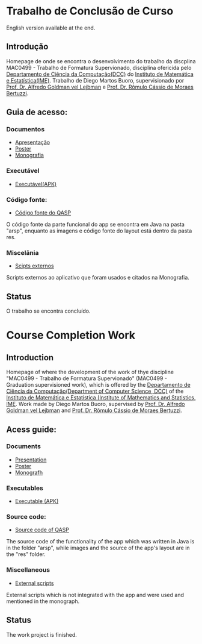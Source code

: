# Trabalho de Conclusão de Curso

English version available at the end.

## Introdução
Homepage de onde se encontra o desenvolvimento do trabalho da discplina MAC0499 - Trabalho de Formatura Supervionado, disciplina ofericida pelo [Departamento de Ciência da Computação(DCC)](https://www.ime.usp.br/dcc) do [Instituto de Matemática e Estatística(IME)](https://www.ime.usp.br/). Trabalho de Diego Martos Buoro, supervisionado por [Prof. Dr. Alfredo Goldman vel Lejbman](https://www.ime.usp.br/~gold/new/) e [Prof. Dr. Rômulo Cássio de Moraes Bertuzzi](http://www.eefe.usp.br/?membro/mostrar/id/149/tpc/20). 

## Guia de acesso:

### Documentos

* [Apresentação](https://github.com/dmb42odyssey/TCC2016/blob/master/TCCapresentacao/slides1.pdf)
* [Poster](https://github.com/dmb42odyssey/TCC2016/blob/master/TCCposter/poster.pdf)
* [Monografia](https://github.com/dmb42odyssey/TCC2016/blob/master/mono/monografia.pdf)

### Executável

* [Executável(APK)](https://github.com/dmb42odyssey/TCC2016/blob/master/QASP.apk)

### Código fonte:

* [Código fonte do QASP](https://github.com/dmb42odyssey/TCC2016/tree/master/backup/ArSP/app/src/main)

O código fonte da parte funcional do app se encontra em Java na pasta "arsp", enquanto as imagens e código fonte do layout está dentro da pasta res.

### Miscelânia

* [Scipts externos](https://github.com/dmb42odyssey/TCC2016/tree/master/TCCpython)

Scripts externos ao aplicativo que foram usados e citados na Monografia.

## Status

O trabalho se encontra concluído.

# Course Completion Work

## Introduction
Homepage of where the development of the work of thye discipline "MAC0499 - Trabalho de Formatura Supervionado" (MAC0499 - Graduation supervisioned work), which is offered by the [Departamento de Ciência da Computação(Department of Computer Science, DCC)](https://www.ime.usp.br/dcc) of the [Instituto de Matemática e Estatística (Institute of Mathematics and Statistics, IME](https://www.ime.usp.br/). Work made by Diego Martos Buoro, supervised by [Prof. Dr. Alfredo Goldman vel Lejbman](https://www.ime.usp.br/~gold/new/) and [Prof. Dr. Rômulo Cássio de Moraes Bertuzzi](http://www.eefe.usp.br/?membro/mostrar/id/149/tpc/20).

## Acess guide:

### Documents

* [Presentation](https://github.com/dmb42odyssey/TCC2016/blob/master/TCCapresentacao/slides1.pdf)
* [Poster](https://github.com/dmb42odyssey/TCC2016/blob/master/TCCposter/poster.pdf)
* [Monografh](https://github.com/dmb42odyssey/TCC2016/blob/master/mono/monografia.pdf)

### Executables

* [Executable (APK)](https://github.com/dmb42odyssey/TCC2016/blob/master/QASP.apk)

### Source code:

* [Source code of QASP](https://github.com/dmb42odyssey/TCC2016/tree/master/backup/ArSP/app/src/main)

The source code of the functionality of the app which was written in Java is in the folder "arsp", while images and the source of the app's layout are in the "res" folder.

### Miscellaneous

* [External scripts](https://github.com/dmb42odyssey/TCC2016/tree/master/TCCpython)

External scripts which is not integrated with the app and were used and mentioned in the monograph.

## Status

The work project is finished.

